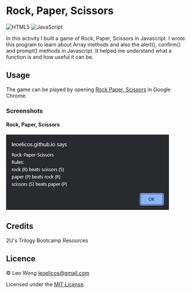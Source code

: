 # Rock, Paper, Scissors

![HTML5](https://img.shields.io/badge/html5-%23E34F26.svg?style=for-the-badge&logo=html5&logoColor=white) ![JavaScript](https://img.shields.io/badge/javascript-%23323330.svg?style=for-the-badge&logo=javascript&logoColor=%23F7DF1E)

In this activity I built a game of Rock, Paper, Scissors in Javascript. I wrote this program to learn about Array methods and also the alert(), confirm() and prompt() methods in Javascript. It helped me understand what a function is and how useful it can be.

## Usage

The game can be played by opening [Rock Paper, Scissors](https://leoelicos.github.io/bcs-03-rock-paper-scissors/) in Google Chrome.

### Screenshots

#### Rock, Paper, Scissors

![Rock, Paper, Scissors](./assets/screenshots/screenshot-rockpaperscissors.jpg)

## Credits

2U's Trilogy Bootcamp Resources

## Licence

&copy; Leo Wong <leoelicos@gmail.com>

Licensed under the [MIT License](./LICENSE.txt).
